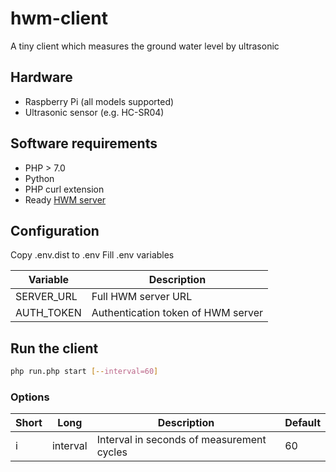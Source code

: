 # hwm-client
A tiny client which measures the ground water level by ultrasonic

## Hardware
* Raspberry Pi (all models supported)
* Ultrasonic sensor (e.g. HC-SR04)

## Software requirements
* PHP > 7.0
* Python
* PHP curl extension
* Ready [HWM server](https://github.com/SkydiveMarius/hwm-server)

## Configuration
Copy .env.dist to .env
Fill .env variables

| Variable      | Description                        |
| ------------- | ---------------------------------- |
| SERVER_URL    | Full HWM server URL                |
| AUTH_TOKEN    | Authentication token of HWM server |

## Run the client
```bash
php run.php start [--interval=60]
```
### Options
| Short   | Long        | Description                                | Default |
| ------- | ------------ | ------------------------------------------ | ------- |
| i       | interval     | Interval in seconds of measurement cycles  | 60      |
